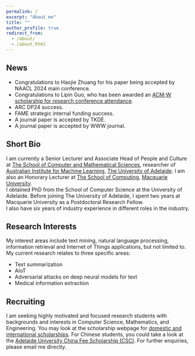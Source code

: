 ```yaml
---
permalink: /
excerpt: "About me"
title: ""
author_profile: true
redirect_from: 
  - /about/
  - /about.html
---
```


## News
* Congratulations to Haojie Zhuang for his paper being accepted by NAACL 2024 main conference.
* Congratulations to Lipin Guo, who has been awarded an [ACM-W scholarship for research conference attendance](https://women.acm.org/acm-w-scholarship-for-attendance-of-research-conferences-program/). 
* ARC DP24 success.
* FAME strategic internal funding success.
* A journal paper is accepted by TKDE. 
* A journal paper is accepted by WWW journal. 	 	  

## Short Bio
I am currently a Senior Lecturer and Associate Head of People and Culture at [The School of Computer and Mathematical Sciences](https://set.adelaide.edu.au/mathematical-sciences), researcher of [Australian Institute for Machine Learning](https://www.adelaide.edu.au/aiml/), [The University of Adelaide](http://www.adelaide.edu.au). I am also an Honorary Lecturer at [The School of Computing](https://www.mq.edu.au/faculty-of-science-and-engineering/departments-and-schools/school-of-computing), [Macquarie University](http://www.mq.edu.au/).  
I obtained PhD from the School of Computer Science at the University of Adelaide. Before joining The University of Adelaide, I spent two years at Macquarie University as a Postdoctoral Research Fellow.    
I also have six years of industry experience in different roles in the industry. 
		
## Research Interests
 My interest areas include text mining, natural language processing, information retrieval and Internet of Things applications, but not limited to.
My current research relates to three specific areas: 
- Text summarization
- AIoT
- Adversarial attacks on deep neural models for text
- Medical information extraction	

## Recruiting
I am seeking highly motivated and focused research students with backgrounds and interests in Computer Science, Mathematics, and Engineering. 
You may look at the scholarship webpage for [domestic and international scholarships](https://www.adelaide.edu.au/graduate-research/scholarships#summary-of-main-hdr-scholarships). For Chinese students, you could take a look at the [Adelaide University China Fee Scholarship (CSC)](https://scholarships.adelaide.edu.au/Scholarships/postgraduate-research/all-faculties/adelaide-university-china-fee-scholarships-china).
For further enquiries, please email me directly. 

